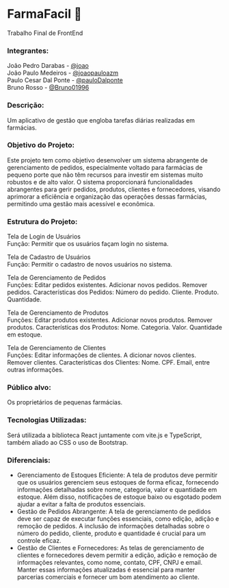 # FarmaFacil :pill:
Trabalho Final de FrontEnd

### Integrantes:
João Pedro Darabas - [@joao](https://github.com/jpdarabas)<br>
João Paulo Medeiros - [@joaopauloazm](https://github.com/joaopauloazm)<br>
Paulo Cesar Dal Ponte - [@pauloDalponte](https://github.com/pauloDalponte)<br>
Bruno Rosso - [@Bruno01996](https://github.com/Bruno01996)<br>

### Descrição:
Um aplicativo de gestão que engloba tarefas diárias realizadas em farmácias.
  
### Objetivo do Projeto:
  Este projeto tem como objetivo desenvolver um sistema abrangente de gerenciamento de pedidos, especialmente voltado para farmácias de pequeno porte que não têm recursos para investir em sistemas muito robustos e de alto valor. O sistema proporcionará funcionalidades abrangentes para gerir pedidos, produtos, clientes e fornecedores, visando aprimorar a eficiência e organização das operações dessas farmácias, permitindo uma gestão mais acessível e econômica.

### Estrutura do Projeto:
Tela de Login de Usuários<br /> 
  Função: Permitir que os usuários façam login no sistema.

Tela de Cadastro de Usuários<br /> 
  Função: Permitir o cadastro de novos usuários no sistema.

Tela de Gerenciamento de Pedidos<br /> 
  Funções:
  Editar pedidos existentes.
  Adicionar novos pedidos.
  Remover pedidos.
  Características dos Pedidos:
  Número do pedido.
  Cliente.
  Produto.
  Quantidade.

Tela de Gerenciamento de Produtos<br /> 
  Funções:
  Editar produtos existentes.
  Adicionar novos produtos.
  Remover produtos.
  Características dos Produtos:
  Nome.
  Categoria.
  Valor.
  Quantidade em estoque.

Tela de Gerenciamento de Clientes<br /> 
  Funções:
  Editar informações de clientes.
  A dicionar novos clientes.
  Remover clientes.
  Características dos Clientes:
  Nome.
  CPF.
  Email, entre outras informações.

### Público alvo:
Os proprietários de pequenas farmácias.

### Tecnologias Utilizadas:
Será utilizada a biblioteca React juntamente com vite.js e TypeScript, também aliado ao CSS o uso de Bootstrap.

### Diferenciais:
- Gerenciamento de Estoques Eficiente: A tela de produtos deve permitir que os usuários gerenciem seus estoques de forma eficaz, fornecendo informações detalhadas sobre nome, categoria, valor e quantidade em estoque. Além disso, notificações de estoque baixo ou esgotado podem ajudar a evitar a falta de produtos essenciais.
- Gestão de Pedidos Abrangente: A tela de gerenciamento de pedidos deve ser capaz de executar funções essenciais, como edição, adição e remoção de pedidos. A inclusão de informações detalhadas sobre o número do pedido, cliente, produto e quantidade é crucial para um controle eficaz.
- Gestão de Clientes e Fornecedores: As telas de gerenciamento de clientes e fornecedores devem permitir a edição, adição e remoção de informações relevantes, como nome, contato, CPF, CNPJ e email. Manter essas informações atualizadas é essencial para manter parcerias comerciais e fornecer um bom atendimento ao cliente.
